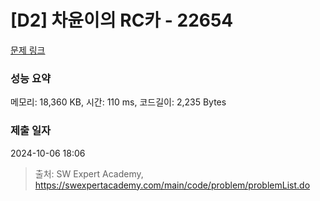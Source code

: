 # [D2] 차윤이의 RC카 - 22654 

[문제 링크](https://swexpertacademy.com/main/code/problem/problemDetail.do?contestProbId=AZIx55YKpg0DFAQP) 

### 성능 요약

메모리: 18,360 KB, 시간: 110 ms, 코드길이: 2,235 Bytes

### 제출 일자

2024-10-06 18:06



> 출처: SW Expert Academy, https://swexpertacademy.com/main/code/problem/problemList.do